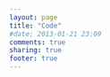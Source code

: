 ```yaml
---
layout: page
title: "Code"
#date: 2013-01-21 23:09
comments: true
sharing: true
footer: true
---
```

